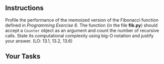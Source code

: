 ## Instructions

Profile the performance of the memoized version of the Fibonacci function defined in _Programming Exercise 6_. The function (in the file **fib.py**) should accept a `Counter` object as an argument and count the number of recursive calls. State its computational complexity using big-O notation and justify your answer. (LO: 13.1, 13.2, 13.6)

<!--
{
    "CopyExercise": {
        "name": "fib.py",
        "copyTarget": "/chapter13/ex06/student/fib.py",
        "pasteTarget": "/fib.py"
    }
}
-->

## Your Tasks
